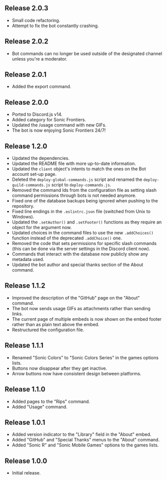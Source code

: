 ## Release 2.0.3

- Small code refactoring.
- Attempt to fix the bot constantly crashing.

## Release 2.0.2

- Bot commands can no longer be used outside of the designated channel unless you're a moderator.

## Release 2.0.1

- Added the export command.

## Release 2.0.0

- Ported to Discord.js v14.
- Added category for Sonic Frontiers.
- Updated the /usage command with new GIFs.
- The bot is now enjoying Sonic Frontiers 24/7!

## Release 1.2.0

- Updated the dependencies.
- Updated the README file with more up-to-date information.
- Updated the `client` object's intents to match the ones on the Bot account set-up page.
- Deleted the `deploy-global-commands.js` script and renamed the `deploy-guild-commands.js` script to `deploy-commands.js`.
- Removed the command Ids from the configuration file as setting slash command permissions through bots is not needed anymore.
- Fixed one of the database backups being ignored when pushing to the repository.
- Fixed line endings in the `.eslintrc.json` file (switched from Unix to Windows).
- Updated the `.setAuthor()` and `.setFooter()` functions as they require an object for the argument now.
- Updated choices in the command files to use the new `.addChoices()` function instead of the deprecated `.addChoice()` one.
- Removed the code that sets permissions for specific slash commands (this can be done via the server settings in the Discord client now).
- Commands that interact with the database now publicly show any metadata used.
- Updated the bot author and special thanks section of the About command.

## Release 1.1.2

- Improved the description of the "GitHub" page on the "About" command.
- The bot now sends usage GIFs as attachments rather than sending links.
- The current page of multiple embeds is now shown on the embed footer rather than as plain text above the embed.
- Restructured the configuration file.

## Release 1.1.1

- Renamed "Sonic Colors" to "Sonic Colors Series" in the games options lists.
- Buttons now disappear after they get inactive.
- Arrow buttons now have consistent design between platforms.

## Release 1.1.0

- Added pages to the "Rips" command.
- Added "Usage" command.

## Release 1.0.1

- Added version indicator to the "Library" field in the "About" embed.
- Added "GitHub" and "Special Thanks" menus to the "About" command.
- Added "Sonic R" and "Sonic Mobile Games" options to the games lists.

## Release 1.0.0

- Initial release.
